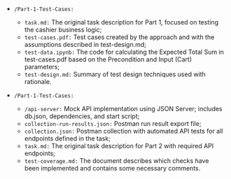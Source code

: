 - `/Part-1-Test-Cases:`
  - `task.md:` The original task description for Part 1, focused on testing the cashier business logic;
  - `test-cases.pdf:` Test cases created by the approach and with the assumptions described in test-design.md;
  - `test-data.ipynb:` The code for calculating the Expected Total Sum in test-cases.pdf based on the Precondition and Input (Cart) parameters;
  - `test-design.md:` Summary of test design techniques used with rationale.

- `/Part-1-Test-Cases:`
  - `/api-server:` Mock API implementation using JSON Server; includes db.json, dependencies, and start script;
  - `collection-run-results.json:` Postman run result export file;
  - `collection.json:` Postman collection with automated API tests for all endpoints defined in the task;
  - `task.md:` The original task description for Part 2 with required API endpoints;
  - `test-coverage.md:` The document describes which checks have been implemented and contains some necessary comments.